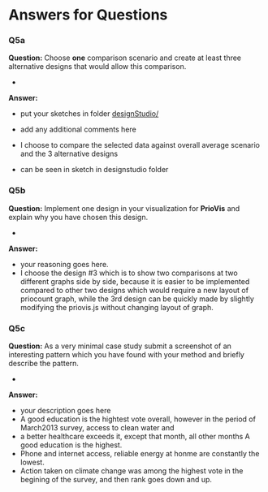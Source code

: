 # Answers for Questions

### Q5a
**Question:** Choose __one__ comparison scenario and create at least three alternative designs that would allow this comparison.

-
**Answer:**

- put your sketches in folder [designStudio/](designStudio/)

- add any additional comments here
- I choose to compare the selected data against overall average scenario and the 3 alternative designs
- can be seen in sketch in designstudio folder

### Q5b
**Question:** Implement one design in your visualization for **PrioVis** and explain why you have chosen this design.

-
**Answer:**

- your reasoning goes here.
- I choose the design #3 which is to show two comparisons at two different graphs side by side, because it is easier to be implemented compared to other two designs which would require a new layout of priocount graph, while the 3rd design can be quickly made by slightly modifying the priovis.js without changing layout of graph.

### Q5c
**Question:** As a very minimal case study submit a screenshot of an interesting pattern which you have found with your method and briefly describe the pattern.

-
**Answer:**

- your description goes here
- A good education is the hightest vote overall, however in the period of March2013 survey, access to clean water and
- a better healthcare exceeds it, except that month, all other months A good education is the highest.
- Phone and internet access, reliable energy at honme are constantly the lowest.
- Action taken on climate change was among the highest vote in the begining of the survey, and then rank goes down and up.

